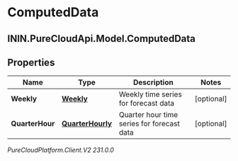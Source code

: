 # ComputedData

## ININ.PureCloudApi.Model.ComputedData

## Properties

|Name | Type | Description | Notes|
|------------ | ------------- | ------------- | -------------|
| **Weekly** | [**Weekly**](Weekly) | Weekly time series for forecast data | [optional] |
| **QuarterHour** | [**QuarterHourly**](QuarterHourly) | Quarter hour time series for forecast data | [optional] |



_PureCloudPlatform.Client.V2 231.0.0_
